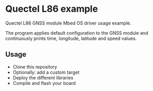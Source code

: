 # Quectel L86 example
Quectel L86 GNSS module Mbed OS driver usage example.

The program applies default configuration to the GNSS module and continuously prints
time, longitude, latitude and speed values.

## Usage

- Clone this repository
- Optionally: add a custom target
- Deploy the different libraries
- Compile and flash your board
